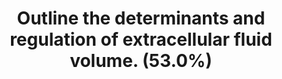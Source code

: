 ---
title: "Outline the determinants and regulation of extracellular fluid volume. (53.0%)"
entityType: SAQ
exam: PEX
college: ANZCA
year: 2009
sitting: A
question: 11
passRate: 53
EC_expectedDomains:
- "The main points expected in answering the question include • a definition of ECF volume as volume of fluid outside cells, including plasma and interstitial volumes  • recognition of the importance of Na+ as the major extracellular cation, and that the amount of Na+ in the ECF is the most important determinant of ECF volume  • better answers highlighted the im portant mechanism s controlling Na+ balance as the major factors regulating ECF volume  • aldosterone is the most important single controller of Na+ balance; outlining functional control, stimuli for release including the renin-angiotensin system , and effects were expected  • a more comprehensive answer included outlining renal water balance via antidiuretic hormone(ADH), and the effect of atrial natriuretic peptide (ANP) on Na+ balance"
EC_extraCredit:
- "extra marks w ere aw arded for clarifying the tension existing between ECF regulation and water regulation (ECF volume v osmolarity)"
EC_errorsCommon:
- "a common mistake was to concentrate on Starling Forces and the Gibbs-Donnan Effect without mention of Na+ or water balance"
---